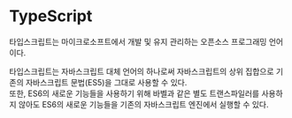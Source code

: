 # TypeScript

타입스크립트는 마이크로소프트에서 개발 및 유지 관리하는 오픈소스 프로그래밍 언어이다.

타입스크립트는 자바스크립트 대체 언어의 하나로써 자바스크립트의 상위 집합으로 기존의 자바스크립트 문법(ES5)을 그대로 사용할 수 있다.  
또한, ES6의 새로운 기능들을 사용하기 위해 바벨과 같은 별도 트랜스파일러를 사용하지 않아도 ES6의 새로운 기능들을 기존의 자바스크립트 엔진에서 실행할 수 있다.
